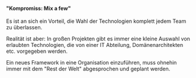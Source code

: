 #### "Kompromiss: Mix a few"

Es ist an sich ein Vorteil, die Wahl der Technologien komplett jedem Team zu überlassen.

Realität ist aber: In großen Projekten gibt es immer eine kleine Auswahl von erlaubten Technologien, die von einer IT Abteilung, Domänenarchitekten etc. vorgegeben werden.

Ein neues Framework in eine Organisation einzuführen, muss ohnehin immer mit dem "Rest der Welt" abgesprochen und geplant werden.
